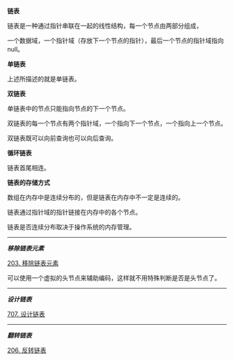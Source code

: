 
**链表**

链表是一种通过指针串联在一起的线性结构，每一个节点由两部分组成，

一个数据域，一个指针域（存放下一个节点的指针），最后一个节点的指针域指向null。


**单链表**

上述所描述的就是单链表。


**双链表**

单链表中的节点只能指向节点的下一个节点。

双链表的每一个节点有两个指针域，一个指向下一个节点，一个指向上一个节点。

双链表既可以向前查询也可以向后查询。


**循环链表**

链表首尾相连。


**链表的存储方式**

数组在内存中是连续分布的，但是链表在内存中不一定是连续的。

链表通过指针域的指针链接在内存中的各个节点。

链表是否连续分布取决于操作系统的内存管理。

-------------------------

***移除链表元素***

<a href="203.cpp">203. 移除链表元素</a>

可以使用一个虚拟的头节点来辅助编码，这样就不用特殊判断是否是头节点了。

-------------------------

***设计链表***

<a href="707.cpp">707. 设计链表</a>

----------------------- 
***翻转链表***

<a href="206.cpp">206. 反转链表</a>
